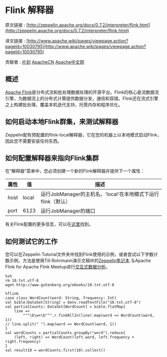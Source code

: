 # Flink 解释器

原文链接 : [http://zeppelin.apache.org/docs/0.7.2/interpreter/flink.html](http://zeppelin.apache.org/docs/0.7.2/interpreter/flink.html)

译文链接 : [http://www.apache.wiki/pages/viewpage.action?pageId=10030795](http://www.apache.wiki/pages/viewpage.action?pageId=10030795)

贡献者 : [片刻](/display/~jiangzhonglian) [ApacheCN](/display/~apachecn) [Apache中文网](/display/~apachechina)

## 概述

[Apache Flink](https://flink.apache.org/)是分布式流和批处理数据处理的开源平台。Flink的核心是流数据流引擎，为数据流上的分布式计算提供数据分发，通信和容错。Flink还在流式引擎之上构建批处理，覆盖本机迭代支持，托管内存和程序优化。

## 如何启动本地Flink群集，来测试解释器

Zeppelin配有预配置的flink-local解释器，它在您的机器上以本地模式启动Flink，因此您不需要安装任何东西。

## 如何配置解释器来指向Flink集群

在“解释器”菜单中，您必须创建一个新的Flink解释器并提供下一个属性：

| 属性 | 值 | 描述 |
| --- | --- | --- |
| host | local | 运行JobManager的主机名。'local'在本地模式下运行flink（默认） |
| port | 6123 | 运行JobManager的端口 |

有关Flink配置的更多信息，可以在[这里](https://ci.apache.org/projects/flink/flink-docs-release-1.0/setup/config.html)找到。

## 如何测试它的工作

您可以在Zeppelin Tutorial文件夹中找到Flink使用的示例，或者尝试以下字数计数示例，方法是使用Till Rohrmann演示文稿中的[Zeppelin笔记本](https://www.zeppelinhub.com/viewer/notebooks/aHR0cHM6Ly9yYXcuZ2l0aHVidXNlcmNvbnRlbnQuY29tL05GTGFicy96ZXBwZWxpbi1ub3RlYm9va3MvbWFzdGVyL25vdGVib29rcy8yQVFFREs1UEMvbm90ZS5qc29u) 与Apache Flink for Apache Flink Meetup进行[交互式数据分析](http://www.slideshare.net/tillrohrmann/data-analysis-49806564)。

```
%sh 
rm 10.txt.utf-8 
wget http://www.gutenberg.org/ebooks/10.txt.utf-8 

%flink
case class WordCount(word: String, frequency: Int)
val bible:DataSet[String] = benv.readTextFile("10.txt.utf-8")
val partialCounts: DataSet[WordCount] = bible.flatMap{
    line =>
        """\b\w+\b""".r.findAllIn(line).map(word => WordCount(word, 1))
// line.split(" ").map(word => WordCount(word, 1))
}
val wordCounts = partialCounts.groupBy("word").reduce{
    (left, right) => WordCount(left.word, left.frequency + right.frequency)
}
val result10 = wordCounts.first(10).collect()
```